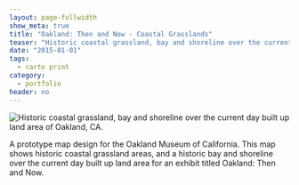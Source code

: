 ```yaml
---
layout: page-fullwidth
show_meta: true
title: "Oakland: Then and Now - Coastal Grasslands"
teaser: "Historic coastal grassland, bay and shoreline over the current day built up land area of Oakland, CA."
date: "2015-01-01"
tags:
  - carto print 
category:
  - portfolio
header: no
---
```


![Historic coastal grassland, bay and shoreline over the current day built up land area of Oakland, CA.]()

A prototype map design for the Oakland Museum of California. This map shows historic coastal grassland areas, and a historic bay and shoreline over the current day built up land area for an exhibit titled Oakland: Then and Now.